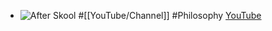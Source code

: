 - ![After Skool](https://yt3.googleusercontent.com/Y7-cBV5Z0w17oPiUVvl8JhgJfqhvZmFpoU2xKpReIUMIXLGnp2SUMzIcv7DvnBOOoLJiVBaOUw=w2560-fcrop64=1,00005a57ffffa5a8-k-c0xffffffff-no-nd-rj)
  #[[YouTube/Channel]] #Philosophy 
  [YouTube](https://www.youtube.com/@AfterSkool)